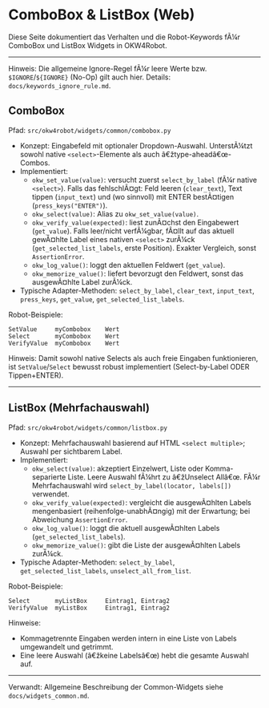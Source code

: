 ﻿# ComboBox & ListBox (Web)

Diese Seite dokumentiert das Verhalten und die Robot-Keywords fÃ¼r ComboBox und ListBox Widgets in OKW4Robot.

---

Hinweis: Die allgemeine Ignore-Regel fÃ¼r leere Werte bzw. `$IGNORE`/`${IGNORE}` (No-Op) gilt auch hier. Details: `docs/keywords_ignore_rule.md`.

## ComboBox
Pfad: `src/okw4robot/widgets/common/combobox.py`

- Konzept: Eingabefeld mit optionaler Dropdown-Auswahl. UnterstÃ¼tzt sowohl native `<select>`-Elemente als auch â€žtype-aheadâ€œ-Combos.
- Implementiert:
  - `okw_set_value(value)`: versucht zuerst `select_by_label` (fÃ¼r native `<select>`). Falls das fehlschlÃ¤gt: Feld leeren (`clear_text`), Text tippen (`input_text`) und (wo sinnvoll) mit ENTER bestÃ¤tigen (`press_keys("ENTER")`).
  - `okw_select(value)`: Alias zu `okw_set_value(value)`.
  - `okw_verify_value(expected)`: liest zunÃ¤chst den Eingabewert (`get_value`). Falls leer/nicht verfÃ¼gbar, fÃ¤llt auf das aktuell gewÃ¤hlte Label eines nativen `<select>` zurÃ¼ck (`get_selected_list_labels`, erste Position). Exakter Vergleich, sonst `AssertionError`.
  - `okw_log_value()`: loggt den aktuellen Feldwert (`get_value`).
  - `okw_memorize_value()`: liefert bevorzugt den Feldwert, sonst das ausgewÃ¤hlte Label zurÃ¼ck.
- Typische Adapter-Methoden: `select_by_label`, `clear_text`, `input_text`, `press_keys`, `get_value`, `get_selected_list_labels`.

Robot-Beispiele:
```robotframework
SetValue     myCombobox    Wert
Select       myCombobox    Wert
VerifyValue  myCombobox    Wert
```

Hinweis: Damit sowohl native Selects als auch freie Eingaben funktionieren, ist `SetValue`/`Select` bewusst robust implementiert (Select-by-Label ODER Tippen+ENTER).

---

## ListBox (Mehrfachauswahl)
Pfad: `src/okw4robot/widgets/common/listbox.py`

- Konzept: Mehrfachauswahl basierend auf HTML `<select multiple>`; Auswahl per sichtbarem Label.
- Implementiert:
  - `okw_select(value)`: akzeptiert Einzelwert, Liste oder Komma-separierte Liste. Leere Auswahl fÃ¼hrt zu â€žUnselect Allâ€œ. FÃ¼r Mehrfachauswahl wird `select_by_label(locator, labels[])` verwendet.
  - `okw_verify_value(expected)`: vergleicht die ausgewÃ¤hlten Labels mengenbasiert (reihenfolge-unabhÃ¤ngig) mit der Erwartung; bei Abweichung `AssertionError`.
  - `okw_log_value()`: loggt die aktuell ausgewÃ¤hlten Labels (`get_selected_list_labels`).
  - `okw_memorize_value()`: gibt die Liste der ausgewÃ¤hlten Labels zurÃ¼ck.
- Typische Adapter-Methoden: `select_by_label`, `get_selected_list_labels`, `unselect_all_from_list`.

Robot-Beispiele:
```robotframework
Select       myListBox     Eintrag1, Eintrag2
VerifyValue  myListBox     Eintrag1, Eintrag2
```

Hinweise:
- Kommagetrennte Eingaben werden intern in eine Liste von Labels umgewandelt und getrimmt.
- Eine leere Auswahl (â€žkeine Labelsâ€œ) hebt die gesamte Auswahl auf.

---

Verwandt: Allgemeine Beschreibung der Common-Widgets siehe `docs/widgets_common.md`.


